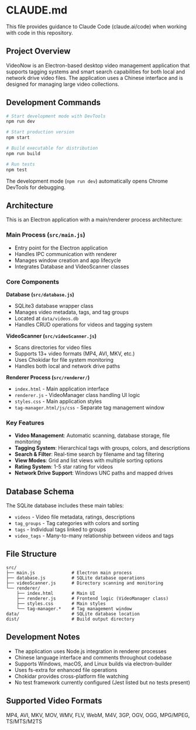 # CLAUDE.md

This file provides guidance to Claude Code (claude.ai/code) when working with code in this repository.

## Project Overview

VideoNow is an Electron-based desktop video management application that supports tagging systems and smart search capabilities for both local and network drive video files. The application uses a Chinese interface and is designed for managing large video collections.

## Development Commands

```bash
# Start development mode with DevTools
npm run dev

# Start production version
npm start

# Build executable for distribution
npm run build

# Run tests
npm test
```

The development mode (`npm run dev`) automatically opens Chrome DevTools for debugging.

## Architecture

This is an Electron application with a main/renderer process architecture:

### Main Process (`src/main.js`)
- Entry point for the Electron application
- Handles IPC communication with renderer
- Manages window creation and app lifecycle
- Integrates Database and VideoScanner classes

### Core Components

**Database (`src/database.js`)**
- SQLite3 database wrapper class
- Manages video metadata, tags, and tag groups
- Located at `data/videos.db`
- Handles CRUD operations for videos and tagging system

**VideoScanner (`src/videoScanner.js`)**
- Scans directories for video files
- Supports 13+ video formats (MP4, AVI, MKV, etc.)
- Uses Chokidar for file system monitoring
- Handles both local and network drive paths

**Renderer Process (`src/renderer/`)**
- `index.html` - Main application interface
- `renderer.js` - VideoManager class handling UI logic
- `styles.css` - Main application styles
- `tag-manager.html/js/css` - Separate tag management window

### Key Features

- **Video Management**: Automatic scanning, database storage, file monitoring
- **Tagging System**: Hierarchical tags with groups, colors, and descriptions
- **Search & Filter**: Real-time search by filename and tag filtering
- **View Modes**: Grid and list views with multiple sorting options
- **Rating System**: 1-5 star rating for videos
- **Network Drive Support**: Windows UNC paths and mapped drives

## Database Schema

The SQLite database includes these main tables:
- `videos` - Video file metadata, ratings, descriptions
- `tag_groups` - Tag categories with colors and sorting
- `tags` - Individual tags linked to groups
- `video_tags` - Many-to-many relationship between videos and tags

## File Structure

```
src/
├── main.js              # Electron main process
├── database.js          # SQLite database operations
├── videoScanner.js      # Directory scanning and monitoring
└── renderer/
    ├── index.html       # Main UI
    ├── renderer.js      # Frontend logic (VideoManager class)
    ├── styles.css       # Main styles
    └── tag-manager.*    # Tag management window
data/                    # SQLite database location
dist/                    # Build output directory
```

## Development Notes

- The application uses Node.js integration in renderer processes
- Chinese language interface and comments throughout codebase
- Supports Windows, macOS, and Linux builds via electron-builder
- Uses fs-extra for enhanced file operations
- Chokidar provides cross-platform file watching
- No test framework currently configured (Jest listed but no tests present)

## Supported Video Formats

MP4, AVI, MKV, MOV, WMV, FLV, WebM, M4V, 3GP, OGV, OGG, MPG/MPEG, TS/MTS/M2TS